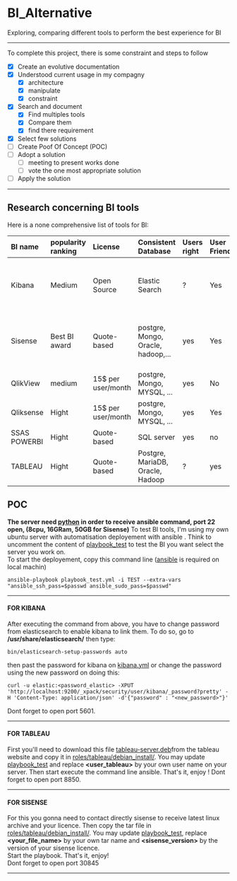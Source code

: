 # BI_Alternative
 Exploring, comparing different tools to perform the best experience for BI

---
To complete this project, there is some constraint and steps to follow
- [x] Create an evolutive documentation
- [x] Understood current usage in my compagny
  - [x] architecture
  - [x] manipulate
  - [x] constraint
- [x] Search and document
  - [x] Find multiples tools
  - [x] Compare them
  - [x] find there requirement
- [x] Select few solutions
- [ ] Create Poof Of Concept (POC)
- [ ] Adopt a solution
  - [ ] meeting to present works done
  - [ ] vote the one most appropriate solution
- [ ] Apply the solution
---

## Research concerning BI tools
 Here is a none comprehensive list of tools for BI:

| BI name | popularity ranking | License | Consistent Database | Users right | User Friendly | Language | Main Features |
| :------------- | :------------- | :------------- | :------------- |:------------- | :------------- |:------------- |:------------- |
| Kibana | Medium | Open Source | Elastic Search | ? | Yes | EN, FR, SP,... | Data Visualization, Geospatial data, graph exploration, dashboard,... |
| Sisense | Best BI award | Quote-based | postgre, Mongo, Oracle, hadoop,... | yes | Yes | EN, FR, SP,... | Drag and drop, export to various format, Data Visualization, ...|
| QlikView | medium | 15$ per user/month | postgre, Mongo, MYSQL, ... | yes | No | EN | unusable on linux server |
| Qliksense | Hight | 15$ per user/month | postgre, Mongo, MYSQL, ... | yes | Yes | EN | unusable on linux server |
| SSAS POWERBI | Hight | Quote-based | SQL server | yes | no | EN, FR | unusable on linux server |
| TABLEAU | Hight | Quote-based | Postgre, MariaDB, Oracle, Hadoop | ? | yes | EN, FR | Drag and drop, mobile ready, data sharing, ... |

## POC
**The server need [python](https://doc.ubuntu-fr.org/python) in order to receive ansible command, port 22 open, (8cpu, 16GRam, 50GB for Sisense)**
To test BI tools, I'm using my own ubuntu server with automatisation deployement with ansible . Think to uncomment the content of [playbook_test](https://github.com/JujuDesFruits/BI_Alternative/blob/master/playbook_test.yml) to test the BI you want select the server you work on.  
To start the deployement, copy this command line ([ansible](https://docs.ansible.com/ansible/latest/installation_guide/intro_installation.html) is required on local machin)
```
ansible-playbook playbook_test.yml -i TEST --extra-vars "ansible_ssh_pass=$passwd ansible_sudo_pass=$passwd"
```

---

#### FOR KIBANA
After executing the command from above, you have to change password from elasticsearch to enable kibana to link them. To do so, go to **/usr/share/elasticsearch/** then type:
```
bin/elasticsearch-setup-passwords auto
```
then past the password for kibana on [kibana.yml](https://github.com/JujuDesFruits/BI_Alternative/blob/master/roles/kibana/templates/kibana.yml) or change the password using the new password on doing this:
```
curl -u elastic:<password_elastic> -XPUT 'http://localhost:9200/_xpack/security/user/kibana/_password?pretty' -H 'Content-Type: application/json' -d'{"password" : "<new_password>"}'
```
Dont forget to open port 5601.

---

#### FOR TABLEAU
First you'll need to download this file [tableau-server.deb](https://downloads.tableau.com/esdalt/2019.1.10/tableau-server-2019-1-10_amd64.deb)from the tableau website and copy it in [roles/tableau/debian_install/](https://github.com/JujuDesFruits/BI_Alternative/blob/master/roles/tableau/debian_install/). You may update [playbook_test](https://github.com/JujuDesFruits/BI_Alternative/blob/master/playbook_test.yml) and replace **<user_tableau>** by your own user name on your server. Then start execute the command line ansible. That's it, enjoy !
Dont forget to open port 8850.

---

#### FOR SISENSE
For this you gonna need to contact directly sisense to receive latest linux archive and your licence. Then copy the tar file in [roles/tableau/debian_install/](https://github.com/JujuDesFruits/BI_Alternative/blob/master/roles/tableau/debian_install/). You may update [playbook_test](https://github.com/JujuDesFruits/BI_Alternative/blob/master/playbook_test.yml), replace **<your_file_name>** by your own tar name and **<sisense_version>** by the version of your sisense licence.  
Start the playbook. That's it, enjoy!   
Dont forget to open port 30845

---
